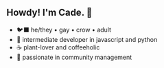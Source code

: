 ## Howdy! I'm Cade. 🌊

- 🐦‍⬛ he/they • gay • crow • adult
- 🐍 intermediate developer in javascript and python
- ☕ plant-lover and coffeeholic
- 🦦 passionate in community management
